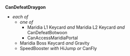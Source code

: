 ﻿**CanDefeatDraygon**

- *each of*
  - *one of*
    - Maridia L1 Keycard *and* Maridia L2 Keycard *and* CanDefeatBotwoon
    - CanAccessMaridiaPortal
  - Maridia Boss Keycard *and* Gravity
  - SpeedBooster *with* HiJump *or* CanFly
